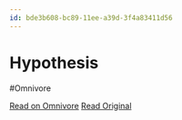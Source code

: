 ```yaml
---
id: bde3b608-bc89-11ee-a39d-3f4a83411d56
---
```


# Hypothesis
#Omnivore

[Read on Omnivore](https://omnivore.app/me/hypothesis-18d47777466)
[Read Original](https://hypothes.is/a/F_nBZryIEe6WTAfcAZNpzQ)

